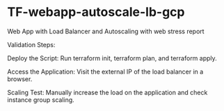 # TF-webapp-autoscale-lb-gcp
Web App with Load Balancer and Autoscaling with web stress report


Validation Steps:

Deploy the Script: Run terraform init, terraform plan, and terraform apply.

Access the Application: Visit the external IP of the load balancer in a browser.

Scaling Test: Manually increase the load on the application and check instance group scaling.

